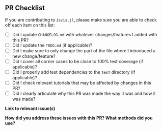## PR Checklist

If you are contributing to `Javis.jl`, please make sure you are able to check off each item on this list:

- [ ] Did I update `CHANGELOG.md` with whatever changes/features I added with this PR?
- [ ] Did I update the `TODO.md` (if applicable)?
- [ ] Did I make sure to only change the part of the file where I introduced a new change/feature?
- [ ] Did I cover all corner cases to be close to 100% test coverage (if applicable)?
- [ ] Did I properly add test dependencies to the `test` directory (if applicable)?
- [ ] Did I check relevant tutorials that may be affected by changes in this PR?
- [ ] Did I clearly articulate why this PR was made the way it was and how it was made?

**Link to relevant issue(s)**



**How did you address these issues with this PR? What methods did you use?**



